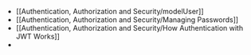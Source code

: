 - [[Authentication, Authorization and Security/modelUser]]
- [[Authentication, Authorization and Security/Managing Passwords]]
- [[Authentication, Authorization and Security/How Authentication with JWT Works]]
-